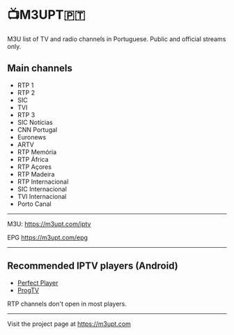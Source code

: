 # 📺M3UPT🇵🇹

M3U list of TV and radio channels in Portuguese. Public and official streams only.


## Main channels

* RTP 1
* RTP 2
* SIC
* TVI
* RTP 3
* SIC Notícias
* CNN Portugal
* Euronews
* ARTV
* RTP Memória
* RTP África
* RTP Açores
* RTP Madeira
* RTP Internacional
* SIC Internacional
* TVI Internacional
* Porto Canal

---

M3U: https://m3upt.com/iptv

EPG https://m3upt.com/epg

---

## Recommended IPTV players (Android)

* [Perfect Player](https://www.progdvb.com/progtva_download.html)
* [ProgTV](https://play.google.com/store/apps/details?id=com.niklabs.pp) 

RTP channels don't open in most players.

---

Visit the project page at https://m3upt.com
